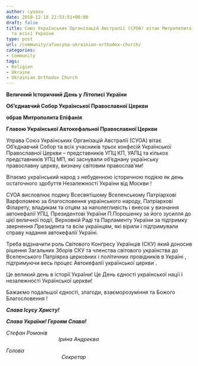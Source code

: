 ```yaml
---
author: cyoasu
date: 2018-12-18 22:53:51+00:00
draft: false
title: Союз Українських Організацій Австралії (СУОА) вітає Митрополита Епіфанія Київського
  та всієї України
type: post
url: /community/afuocyoa-ukrainian-orthodox-church/
categories:
- Community
tags:
- Religion
- Ukraine
- Ukrainian Orthodox Church
---
```


**Величний Історичний День у Літописі України**




**Об’єднавчий Собор Української Православної Церкви**




**обрав Митрополита Епіфанія**




**Главою Української Автокефальної Православної Церкви**


Управа Союз Українських Організацій Австралії (СУОА) вітає Об’єднавчий Собор та всіх учасників трьох конфесій Української Православної Церкви – представників УПЦ КП, УАПЦ та кількох представників УПЦ МП, які заснували об’єднану українську православну церкву, визнану світовим православ’ям!

Вітаємо український народ з небуденною історичною подією як день остаточного здобуття Незалежності України від Москви !

СУОА висловлює подяку Всесвятішому Вселенському Патріархові Варфоломею за благословення українського народу, Патріархові Філарету, владикам та отцям за наполегливість і внесок у визнання автокефалії УПЦ, Президентові України П.Порошенку за його зусилля до цієї величної події, Верховній Раді та Парламенту України за підтримку звернення Президента та всім українцям, які вірили і підтримували справу надання автокефалії Україні.

Треба відзначити роль Світового Конґресу Українців (СКУ) який доносив рішення Загальних Зборів СКУ та членства світового українства до Вселенського Патріярха церковних і політичних провідників в Україні , підтримуючи весь процес Автокефалії української церкви .

Це великий день в історії України! Це День єдності української нації і незалежності Української церкви!

Бажаємо подальшої єдності, злагоди, взаєморозуміння та Божого Благословення !

_**Слава Ісусу Христу!**_

_**Слава України! Героям Слава!**_

_Стефан Романів                                                                                                                                        Ірина Андреєва_

_Голова                                                                                                                                                          Секретар_
